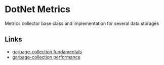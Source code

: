 # DotNet Metrics

Metrics collector base class and implementation for several data storages

## Links

* [garbage-collection fundamentals](https://docs.microsoft.com/en-us/dotnet/standard/garbage-collection/fundamentals)
* [garbage-collection performance](https://docs.microsoft.com/en-us/dotnet/standard/garbage-collection/performance)
